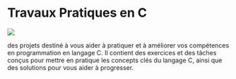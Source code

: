 # Travaux Pratiques en C
![](https://www.allotraining.com/wp-content/uploads/2022/04/langage-c.png)

des projets destiné à vous aider à pratiquer et à améliorer vos compétences en programmation en langage C. Il contient des exercices et des tâches conçus pour mettre en pratique les concepts clés du langage C, ainsi que des solutions pour vous aider à progresser.
